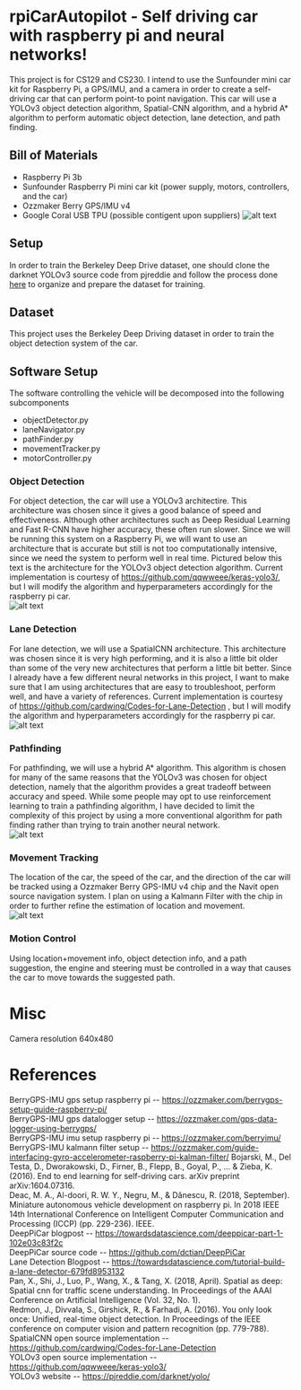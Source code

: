 # rpiCarAutopilot - Self driving car with raspberry pi and neural networks!
This project is for CS129 and CS230. I intend to use the Sunfounder mini car kit for Raspberry Pi, a GPS/IMU, and a camera in order to create a self-driving car that can perform point-to point navigation. This car will use a YOLOv3 object detection algorithm, Spatial-CNN algorithm, and a hybrid A* algorithm to perform automatic object detection, lane detection,  and path finding. 

## Bill of Materials
- Raspberry Pi 3b
- Sunfounder Raspberry Pi mini car kit (power supply, motors, controllers, and the car)
- Ozzmaker Berry GPS/IMU v4
- Google Coral USB TPU (possible contigent upon suppliers)
![alt text](https://github.com/joe-loy/rpiCarAutopilot/blob/main/project_bom_image.png)
## Setup
In order to train the Berkeley Deep Drive dataset, one should clone the darknet YOLOv3 source code from pjreddie and follow the process done [here](https://github.com/yogeshgajjar/BDD100k-YOLOV3-tiny) to organize and prepare the dataset for training. 

## Dataset
This project uses the Berkeley Deep Driving dataset in order to train the object detection system of the car. 

## Software Setup
The software controlling the vehicle will be decomposed into the following subcomponents
- objectDetector.py
- laneNavigator.py
- pathFinder.py
- movementTracker.py
- motorController.py

### Object Detection
For object detection, the car will use a YOLOv3 architectire. This architecture was chosen since it gives a good balance of speed and effectiveness. Although other architectures such as Deep Residual Learning and Fast R-CNN have higher accuracy, these often run slower. Since we will be running this system on a Raspberry Pi, we will want to use an architecture that is accurate but still is not too computationally intensive, since we need the system to perform well in real time. Pictured below this text is the architecture for the YOLOv3 object detection algorithm. Current implementation is courtesy of https://github.com/qqwweee/keras-yolo3/, but I will modify the algorithm and hyperparameters accordingly for the raspberry pi car. <br>
![alt text](https://github.com/joe-loy/rpiCarAutopilot/blob/main/YOLOv3.png)

### Lane Detection
For lane detection, we will use a SpatialCNN architecture. This architecture was chosen since it is very high performing, and it is also a little bit older than some of the very new architectures that perform a little bit better. Since I already have a few different neural networks in this project, I want to make sure that I am using architectures that are easy to troubleshoot, perform well, and have a variety of references. Current implementation is courtesy of https://github.com/cardwing/Codes-for-Lane-Detection , but I will modify the algorithm and hyperparameters accordingly for the raspberry pi car. <br>
![alt text](https://github.com/joe-loy/rpiCarAutopilot/blob/main/Spatial-CNN.png)

### Pathfinding
For pathfinding, we will use a hybrid A* algorithm. This algorithm is chosen for many of the same reasons that the YOLOv3 was chosen for object detection, namely that the algorithm provides a great tradeoff between accuracy and speed. While some people may opt to use reinforcement learning to train a pathfinding algorithm, I have decided to limit the complexity of this project by using a more conventional algorithm for path finding rather than trying to train another neural network.  <br> ![alt text](https://github.com/joe-loy/rpiCarAutopilot/blob/main/a-star.png)

### Movement Tracking
The location of the car, the speed of the car, and the direction of the car will be tracked using a Ozzmaker Berry GPS-IMU v4 chip and the Navit open source navigation system. I plan on using a Kalmann Filter with the chip in order to further refine the estimation of location and movement. <br>
![alt text](https://github.com/joe-loy/rpiCarAutopilot/blob/main/kalman_filter.jpeg)

### Motion Control
Using location+movement info, object detection info, and a path suggestion, the engine and steering must be controlled in a way that causes the car to move towards the suggested path. 

# Misc
Camera resolution 640x480

# References 
BerryGPS-IMU gps setup raspberry pi -- https://ozzmaker.com/berrygps-setup-guide-raspberry-pi/ <br>
BerryGPS-IMU gps datalogger setup -- https://ozzmaker.com/gps-data-logger-using-berrygps/ <br>
BerryGPS-IMU imu setup raspberry pi -- https://ozzmaker.com/berryimu/ <br>
BerryGPS-IMU kalmann filter setup -- https://ozzmaker.com/guide-interfacing-gyro-accelerometer-raspberry-pi-kalman-filter/
Bojarski, M., Del Testa, D., Dworakowski, D., Firner, B., Flepp, B., Goyal, P., ... & Zieba, K. (2016). End to end learning for self-driving cars. arXiv preprint arXiv:1604.07316. <br>
Deac, M. A., Al-doori, R. W. Y., Negru, M., & Dǎnescu, R. (2018, September). Miniature autonomous vehicle development on raspberry pi. In 2018 IEEE 14th International Conference on Intelligent Computer Communication and Processing (ICCP) (pp. 229-236). IEEE. <br>
DeepPiCar blogpost -- https://towardsdatascience.com/deeppicar-part-1-102e03c83f2c <br>
DeepPiCar source code -- https://github.com/dctian/DeepPiCar <br>
Lane Detection Blogpost -- https://towardsdatascience.com/tutorial-build-a-lane-detector-679fd8953132 <br> 
Pan, X., Shi, J., Luo, P., Wang, X., & Tang, X. (2018, April). Spatial as deep: Spatial cnn for traffic scene understanding. In Proceedings of the AAAI Conference on Artificial Intelligence (Vol. 32, No. 1). <br>
Redmon, J., Divvala, S., Girshick, R., & Farhadi, A. (2016). You only look once: Unified, real-time object detection. In Proceedings of the IEEE conference on computer vision and pattern recognition (pp. 779-788). <br>
SpatialCNN open source implementation --  https://github.com/cardwing/Codes-for-Lane-Detection <br>
YOLOv3 open source implementation -- https://github.com/qqwweee/keras-yolo3/ <br>
YOLOv3 website -- https://pjreddie.com/darknet/yolo/ <br>
